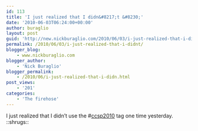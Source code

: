 ```yaml
---
id: 113
title: 'I just realized that I didn&#8217;t &#8230;'
date: '2010-06-03T06:24:00+00:00'
author: buraglio
layout: post
guid: 'http://new.nickburaglio.com/2010/06/03/i-just-realized-that-i-didnt/'
permalink: /2010/06/03/i-just-realized-that-i-didnt/
blogger_blog:
    - www.nickburaglio.com
blogger_author:
    - 'Nick Buraglio'
blogger_permalink:
    - /2010/06/i-just-realized-that-i-didn.html
post_views:
    - '201'
categories:
    - 'The firehose'
---
```


I just realized that I didn’t use the #[ccsp2010](http://search.twitter.com/search?q=%23ccsp2010) tag one time yesterday. ::shrugs::